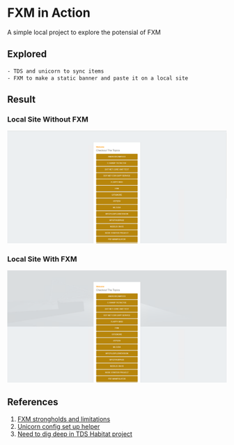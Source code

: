 # FXM in Action

A simple local project to explore the potensial of FXM

## Explored
    - TDS and unicorn to sync items
    - FXM to make a static banner and paste it on a local site

## Result

### Local Site Without FXM
![Site without FXM](img/localsite.PNG)

### Local Site With FXM
![Site With FXM](img/withFXM.PNG)


## References
01. [FXM strongholds and limitations](https://doc.sitecore.net/sitecore_experience_platform/digital_marketing/federated_experience_manager/configuring/the_requirements_and_limitations_of_fxm)
02. [Unicorn config set up helper](https://github.com/SitecoreUnicorn/Unicorn)
03. [Need to dig deep in TDS Habitat project](https://www.teamdevelopmentforsitecore.com/-/media/TDS/Files/Whitepapers/Sitecore-TDS-helix-whitepaper%20V1.pdf)